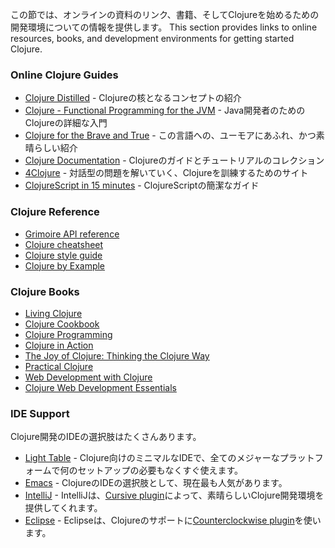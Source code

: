 この節では、オンラインの資料のリンク、書籍、そしてClojureを始めるための開発環境についての情報を提供します。
This section provides links to online resources, books, and development environments for getting started Clojure.

### Online Clojure Guides

* [Clojure Distilled](http://yogthos.github.io/ClojureDistilled.html) - Clojureの核となるコンセプトの紹介
* [Clojure - Functional Programming for the JVM](http://java.ociweb.com/mark/clojure/article.html) - Java開発者のためのClojureの詳細な入門
* [Clojure for the Brave and True](http://www.braveclojure.com/) - この言語への、ユーモアにあふれ、かつ素晴らしい紹介
* [Clojure Documentation](http://clojure-doc.org/) - Clojureのガイドとチュートリアルのコレクション
* [4Clojure](http://www.4clojure.com/) - 対話型の問題を解いていく、Clojureを訓練するためのサイト
* [ClojureScript in 15 minutes](https://github.com/shaunlebron/ClojureScript-Syntax-in-15-minutes) - ClojureScriptの簡潔なガイド

### Clojure Reference

* [Grimoire API reference](http://conj.io/)
* [Clojure cheatsheet](http://clojure.org/cheatsheet)
* [Clojure style guide](https://github.com/bbatsov/clojure-style-guide)
* [Clojure by Example](https://kimh.github.io/clojure-by-example/)

### Clojure Books

* [Living Clojure](http://shop.oreilly.com/product/0636920034292.do)
* [Clojure Cookbook](http://clojure-cookbook.com/)
* [Clojure Programming](http://www.clojurebook.com/)
* [Clojure in Action](http://www.amazon.com/Clojure-Action-Amit-Rathore/dp/1935182595/)
* [The Joy of Clojure: Thinking the Clojure Way](http://www.amazon.com/The-Joy-Clojure-Thinking-Way/dp/1935182641/ref=pd_bxgy_b_img_y)
* [Practical Clojure](http://www.apress.com/9781430272311)
* [Web Development with Clojure](https://pragprog.com/book/dswdcloj2/web-development-with-clojure-second-edition)
* [Clojure Web Development Essentials](https://www.packtpub.com/application-development/clojure-web-development-essentials)


### IDE Support

Clojure開発のIDEの選択肢はたくさんあります。

* [Light Table](http://www.lighttable.com/) - Clojure向けのミニマルなIDEで、全てのメジャーなプラットフォームで何のセットアップの必要もなくすぐ使えます。
* [Emacs](http://clojure-doc.org/articles/tutorials/emacs.html) - ClojureのIDEの選択肢として、現在最も人気があります。
* [IntelliJ](http://www.jetbrains.com/idea/download/) - IntelliJは、[Cursive plugin](http://cursiveclojure.com/)によって、素晴らしいClojure開発環境を提供してくれます。
* [Eclipse](http://www.eclipse.org/downloads/) - Eclipseは、Clojureのサポートに[Counterclockwise plugin](http://doc.ccw-ide.org/)を使います。
